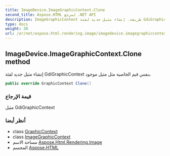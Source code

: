 ```yaml
---
title: ImageDevice.ImageGraphicContext.Clone
second_title: Aspose.HTML لمرجع .NET API
description: ImageGraphicContext طريقة. إنشاء مثيل جديد لفئة GdiGraphicContext بنفس قيم الخاصية مثل مثيل موجود.
type: docs
weight: 30
url: /ar/net/aspose.html.rendering.image/imagedevice.imagegraphiccontext/clone/
---
```

## ImageDevice.ImageGraphicContext.Clone method

إنشاء مثيل جديد لفئة GdiGraphicContext بنفس قيم الخاصية مثل مثيل موجود.

```csharp
public override GraphicContext Clone()
```

### قيمة الإرجاع

مثيل GdiGraphicContext

### أنظر أيضا

* class [GraphicContext](../../../aspose.html.rendering/graphiccontext/)
* class [ImageGraphicContext](../)
* مساحة الاسم [Aspose.Html.Rendering.Image](../../imagedevice.imagegraphiccontext/)
* المجسم [Aspose.HTML](../../../)



